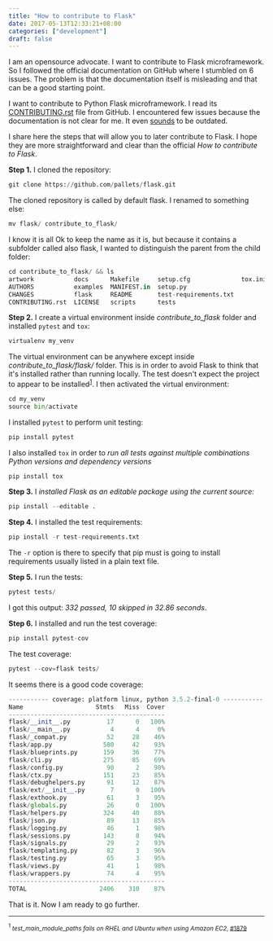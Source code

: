 ```yaml
---
title: "How to contribute to Flask"
date: 2017-05-13T12:33:21+08:00
categories: ["development"]
draft: false
---
```

I am an opensource advocate. I want to contribute to Flask microframework. So I followed the official documentation on GitHub where I stumbled on 6 issues. The problem is that the documentation itself is misleading and that can be a good starting point. 

I want to contribute to Python Flask microframework. I read its [CONTRIBUTING.rst](https://github.com/pallets/flask/blob/master/CONTRIBUTING.rst) file from GitHub. I encountered few issues because the documentation is not clear for me. It even [sounds](https://stackoverflow.com/questions/43923756/errors-when-trying-to-run-flasks-testsuite) to be outdated.

I share here the steps that will allow you to later contribute to Flask. I hope they are more straightforward and clear than the official *How to contribute to Flask*.

**Step 1.** I cloned the repository:
```python
git clone https://github.com/pallets/flask.git
```
The cloned repository is called by default flask. I renamed to something else:
```python
mv flask/ contribute_to_flask/
```
I know it is all Ok to keep the name as it is, but because it contains a subfolder called also flask, I wanted to distinguish the parent from the child folder:
```python
cd contribute_to_flask/ && ls
artwork           docs      Makefile     setup.cfg              tox.ini
AUTHORS           examples  MANIFEST.in  setup.py
CHANGES           flask     README       test-requirements.txt
CONTRIBUTING.rst  LICENSE   scripts      tests
```

**Step 2.** I create a virtual environment inside *contribute_to_flask* folder and installed `pytest` and `tox`:
```python
virtualenv my_venv

```
The virtual environment can be anywhere except inside *contribute_to_flask/flask/* folder. This is in order to avoid Flask to think that it's installed rather than running locally. The test doesn't expect the project to appear to be installed<sup>[1](#b1)</sup>.
I then activated the virtual environment:
```python
cd my_venv
source bin/activate
```
I installed `pytest` to perform unit testing:
```python
pip install pytest
```
I also installed `tox` in order to *run all tests against multiple combinations Python versions and dependency versions*
```python
pip install tox
```
**Step 3.** I *installed Flask as an editable package using the current source:*
```python
pip install --editable .

```
**Step 4.** I installed the test requirements:
```python
pip install -r test-requirements.txt
```
The `-r` option is there to specify that pip must is going to install requirements usually listed in a plain text file.

**Step 5.** I run the tests:
```python
pytest tests/
```
I got this output: *332 passed, 10 skipped in 32.86 seconds*.

**Step 6.** I installed and run the test coverage:
```python
pip install pytest-cov
```
The test coverage:
```python
pytest --cov=flask tests/
```
It seems there is a good code coverage:
```python
----------- coverage: platform linux, python 3.5.2-final-0 -----------
Name                    Stmts   Miss  Cover
-------------------------------------------
flask/__init__.py          17      0   100%
flask/__main__.py           4      4     0%
flask/_compat.py           52     28    46%
flask/app.py              580     42    93%
flask/blueprints.py       159     36    77%
flask/cli.py              275     85    69%
flask/config.py            90      2    98%
flask/ctx.py              151     23    85%
flask/debughelpers.py      91     12    87%
flask/ext/__init__.py       7      0   100%
flask/exthook.py           61      3    95%
flask/globals.py           26      0   100%
flask/helpers.py          324     40    88%
flask/json.py              89     13    85%
flask/logging.py           46      1    98%
flask/sessions.py         143      8    94%
flask/signals.py           29      2    93%
flask/templating.py        82      3    96%
flask/testing.py           65      3    95%
flask/views.py             41      1    98%
flask/wrappers.py          74      4    95%
-------------------------------------------
TOTAL                    2406    310    87%
```

That is it. Now I am ready to go further.

------
<sup><a name="b1"><sup>1</sup> </a>*test_main_module_paths fails on RHEL and Ubuntu when using Amazon EC2*, [#1879](https://github.com/pallets/flask/issues/1879#issuecomment-300842507)</sup>
